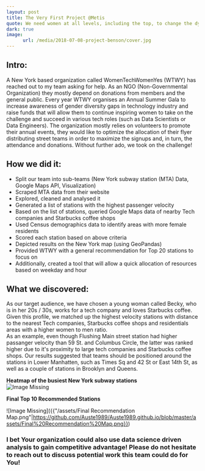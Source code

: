 ```yaml
---
layout: post 
title: The Very First Project @Metis
quote: We need women at all levels, including the top, to change the dynamic, reshape the conversation, to make sure women’s voices are heard and heeded, not overlooked and ignored - Sheryl Sandberg, Facebook COO
dark: true
image:
      url: /media/2018-07-08-project-benson/cover.jpg
---
```


## Intro:
A New York based organization called WomenTechWomenYes (WTWY) has reached out to my team asking for help. As an NGO (Non-Governmental Organization) they mostly depend on donations from members and the general public. Every year WTWY organises an Annual Summer Gala to increase awareness of gender diversity gaps in technology industry and raise funds that will allow them to continue inspiring women to take on the challenge and succeed in various tech roles (such as Data Scientists or Data Engineers).
The organization mostly relies on volunteers to promote their annual events, they would like to optimize the allocation of their flyer distributing street teams in order to maximize the signups and, in turn, the attendance and donations. Without further ado, we took on the challenge! 

## How we did it: 
* Split our team into sub-teams (New York subway station (MTA) Data, Google Maps API, Visualization)
* Scraped MTA data from their website
* Explored, cleaned and analysed it
* Generated a list of stations with the highest passenger velocity
* Based on the list of stations, queried Google Maps data of nearby Tech companies and Starbucks coffee shops
* Used Census demographics data to identify areas with more female residents
* Scored each station based on above criteria
* Depicted results on the New York map (using GeoPandas)
* Provided WTWY with a general recommendation for Top 20 stations to focus on
* Additionally, created a tool that will allow a quick allocation of resources based on weekday and hour

## What we discovered:
As our target audience, we have chosen a young woman called Becky, who is in her 20s /  30s, works for a tech company and loves Starbucks coffee. Given this profile, we matched up the highest velocity stations with distance to the nearest Tech companies, Starbucks coffee shops and residentials areas with a higher women to men ratio.   
As an example, even though Flushing Main street station had higher passanger velocity than 59 St. and Columbus Circle, the latter was ranked higher due to it's proximity to large tech companies and Starbucks coffee shops. 
Our results suggested that teams should be positioned around the stations in Lower Manhatten, such as Times Sq and 42 St or East 14th St, as well as a couple of stations in Brooklyn and Queens.  

**Heatmap of the busiest New York subway stations**  
![Image Missing]({{"/assets/subway_plot.png"|https://github.com/Auste1989/Auste1989.github.io/blob/master/assets/subway_plot.png}})

**Final Top 10 Recommended Stations**   

![Image Missing]({{"/assets/Final Recommendation Map.png"|https://github.com/Auste1989/Auste1989.github.io/blob/master/assets/Final%20Recommendation%20Map.png}})

### I bet Your organization could also use data science driven analysis to gain competitive advantage! Please do not hesitate to reach out to discuss potential work this team could do for You!

